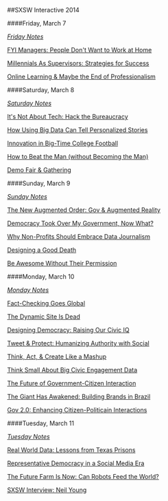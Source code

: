 ##SXSW Interactive 2014

####Friday, March 7

[*Friday Notes*](https://github.com/TreesUnknown/SXSW-2014/blob/master/Daily-Notes/07Mar14_Friday.md)

[FYI Managers: People Don't Want to Work at Home](http://schedule.sxsw.com/2014/events/event_IAP24450)

[Millennials As Supervisors: Strategies for Success](http://schedule.sxsw.com/2014/events/event_IAP21739)

[Online Learning & Maybe the End of Professionalism](http://schedule.sxsw.com/2014/events/event_IAP19204)


####Saturday, March 8

[*Saturday Notes*](https://github.com/TreesUnknown/SXSW-2014/blob/master/Daily-Notes/08Mar14_Saturday.md)

[It's Not About Tech: Hack the Bureaucracy](http://schedule.sxsw.com/2014/events/event_IAP23414)

[How Using Big Data Can Tell Personalized Stories](http://schedule.sxsw.com/2014/events/event_IAP20207)

[Innovation in Big-Time College Football](http://schedule.sxsw.com/2014/events/event_IAP22133)

[How to Beat the Man (without Becoming the Man)](http://schedule.sxsw.com/2014/events/event_IAP20824)

[Demo Fair & Gathering](http://schedule.sxsw.com/2014/events/event_OE03084)


####Sunday, March 9

[*Sunday Notes*](https://github.com/TreesUnknown/SXSW-2014/blob/master/Daily-Notes/09Mar14_Sunday.md)

[The New Augmented Order: Gov & Augmented Reality](http://schedule.sxsw.com/2014/events/event_IAP25232)

[Democracy Took Over My Government, Now What?](http://schedule.sxsw.com/2014/events/event_IAP17458)

[Why Non-Profits Should Embrace Data Journalism](http://schedule.sxsw.com/2014/events/event_IAP20942)

[Designing a Good Death](http://schedule.sxsw.com/2014/events/event_IAP24130)

[Be Awesome Without Their Permission](http://schedule.sxsw.com/2014/events/event_IAP27473)


####Monday, March 10

[*Monday Notes*](https://github.com/TreesUnknown/SXSW-2014/blob/master/Daily-Notes/10Mar_14_Monday.md)

[Fact-Checking Goes Global](http://schedule.sxsw.com/2014/events/event_IAP20013)

[The Dynamic Site Is Dead](http://schedule.sxsw.com/2014/events/event_IAP18267)

[Designing Democracy: Raising Our Civic IQ](http://schedule.sxsw.com/2014/events/event_IAP17338)

[Tweet & Protect: Humanizing Authority with Social](http://schedule.sxsw.com/2014/events/event_IAP24824)

[Think, Act, & Create Like a Mashup](http://schedule.sxsw.com/2014/events/event_IAP21922)

[Think Small About Big Civic Engagement Data](http://schedule.sxsw.com/2014/events/event_IAP24754)

[The Future of Government-Citizen Interaction](http://schedule.sxsw.com/2014/events/event_IAP22147)

[The Giant Has Awakened: Building Brands in Brazil](http://schedule.sxsw.com/2014/events/event_IAP21064)

[Gov 2.0: Enhancing Citizen-Politicain Interactions](http://schedule.sxsw.com/2014/events/event_IAP17104)


####Tuesday, March 11

[*Tuesday Notes*](https://github.com/TreesUnknown/SXSW-2014/blob/master/Daily-Notes/11Mar14_Tuesday.md)

[Real World Data: Lessons from Texas Prisons](http://schedule.sxsw.com/2014/events/event_IAP26142)

[Representative Democracy in a Social Media Era](http://schedule.sxsw.com/2014/events/event_IAP24468)

[The Future Farm Is Now: Can Robots Feed the World?](http://schedule.sxsw.com/2014/events/event_IAP20078)

[SXSW Interview: Neil Young](http://schedule.sxsw.com/2014/events/event_MP990989)
